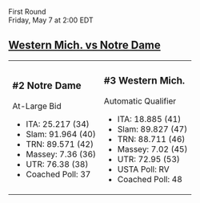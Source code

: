First Round  
Friday, May 7 at 2:00 EDT
## [Western Mich. vs Notre Dame](https://www.ncaa.com/game/5833372) 

<table><tr><td>  

### #2 Notre Dame  

At-Large Bid  
- ITA: 25.217 (34)  
- Slam: 91.964 (40)  
- TRN: 89.571 (42)  
- Massey: 7.36 (36)  
- UTR: 76.38 (38)  
- Coached Poll: 37  

</td><td>  

### #3 Western Mich.  

Automatic Qualifier  
- ITA: 18.885 (41)  
- Slam: 89.827 (47)  
- TRN: 88.711 (46)  
- Massey: 7.02 (45)  
- UTR: 72.95 (53)  
- USTA Poll: RV  
- Coached Poll: 48  

</td></tr></table>  